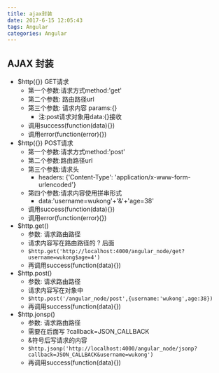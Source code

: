 ```yaml
---
title: ajax封装
date: 2017-6-15 12:05:43
tags: Angular
categories: Angular
---
```


## AJAX 封装

- $http({}) GET请求
	- 第一个参数:请求方式method:'get'
	- 第二个参数: 路由路径url
	- 第三个参数: 请求内容 params:{}
		- 注:post请求对象用data:{}接收
	- 调用success(function(data){})
	- 调用error(function(error){}) 
- $http({}) POST请求
	- 第一个参数:请求方式method:'post'
	- 第二个参数:路由路径url
	- 第三个参数:请求头
		- headers: {'Content-Type': 'application/x-www-form-urlencoded'}
	- 第四个参数:请求内容使用拼串形式
		- data:'username=wukong'+'&'+'age=38'
	- 调用success(function(data){})
	- 调用error(function(error){})
- $http.get()
	- 参数: 请求路由路径
	- 请求内容写在路由路径的 ? 后面
	- ````$http.get('http://localhost:4000/angular_node/get?username=wukong$age=4')````
	- 再调用success(function(data){}) 
- $http.post()
	- 参数: 请求路由路径
	- 请求内容写在对象中
	- ````$http.post('/angular_node/post',{username:'wukong',age:38})````
	- 再调用success(function(data){}) 
- $http.jonsp()
	- 参数: 请求路由路径
	- 需要在后面写 ?callback=JSON_CALLBACK
	- &符号后写请求的内容
	- ````$http.jsonp('http://localhost:4000/angular_node/jsonp?callback=JSON_CALLBACK&username=wukong')````
	- 再调用success(function(data){}) 